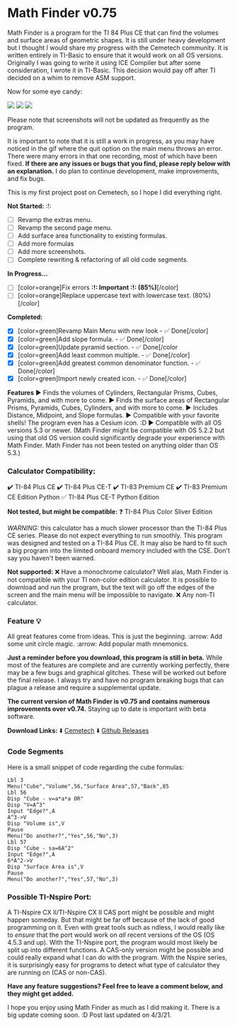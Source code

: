 # Math Finder v0.75
Math Finder is a program for the TI 84 Plus CE that can find the volumes and surface areas of geometric shapes. It is still under heavy development but I thought I would share my progress with the Cemetech community. It is written entirely in TI-Basic to ensure that it would work on all OS versions. Originally I was going to write it using ICE Compiler but after some consideration, I wrote it in TI-Basic. This decision would pay off after TI decided on a whim to remove ASM support.

Now for some eye candy:

![](https://i.imgur.com/IWB4n1Z.png) ![](https://i.imgur.com/k1ypOto.png) ![](https://i.imgur.com/GDTZtM6.png)


Please note that screenshots will not be updated as frequently as the program.

It is important to note that it is still a work in progress, as you may have noticed in the gif where the quit option on the main menu throws an error. There were many errors in that one recording, most of which have been fixed. **If there are any issues or bugs that you find, please reply below with an explanation.** I do plan to continue development, make improvements, and fix bugs.

This is my first project post on Cemetech, so I hope I did everything right.

**Not Started:** :!: 
- [ ] Revamp the extras menu.
- [ ] Revamp the second page menu.
- [ ] Add surface area functionality to existing formulas.
- [ ] Add more formulas
- [ ] Add more screenshots.
- [ ] Complete rewriting & refactoring of all old code segments.

**In Progress...**
- [ ] [color=orange]Fix errors  **:!: Important :!: (85%)**[/color]
- [ ] [color=orange]Replace uppercase text with lowercase text. (80%)[/color]

**Completed:**
- [X] [color=green]Revamp Main Menu with new look - ✅ Done[/color]
- [X] [color=green]Add slope formula. - ✅ Done[/color]
- [X] [color=green]Update pyramid section. - ✅ Done[/color
- [X] [color=green]Add least common multiple. - ✅ Done[/color]
- [X] [color=green]Add greatest common denominator function. - ✅ Done[/color]
- [X] [color=green]Import newly created icon. - ✅ Done[/color]

**Features**
▶️ Finds the volumes of Cylinders, Rectangular Prisms, Cubes, Pyramids, and with more to come.
▶️ Finds the surface areas of Rectangular Prisms, Pyramids, Cubes, Cylinders, and with more to come.
▶️ Includes Distance, Midpoint, and Slope formulas.
▶️ Compatible with your favorite shells! The program even has a Cesium icon. :D
▶️ Compatible with all OS versions 5.3 or newer. (Math Finder might be compatible with OS 5.2.2 but using that old OS version could significantly degrade your experience with Math Finder. Math Finder has not been tested on anything older than OS 5.3.)

### Calculator Compatibility:
✔️ TI-84 Plus CE
✔️ TI-84 Plus CE-T
✔️ TI-83 Premium CE
✔️ TI-83 Premium CE Edition Python
✅ TI-84 Plus CE-T Python Edition

**Not tested, but might be compatible:**
❓ TI-84 Plus Color Sliver Edition 

*WARNING:* this calculator has a much slower processor than the TI-84 Plus CE series. Please do not expect everything to run smoothly. This program was designed and tested on a TI-84 Plus CE. It may also be hard to fit such a big program into the limited onboard memory included with the CSE. Don't say you haven't been warned.

**Not supported:**
❌ Have a monochrome calculator? Well alas, Math Finder is not compatible with your TI non-color edition calculator. It is possible to download and run the program, but the text will go off the edges of the screen and the main menu will be impossible to navigate.
❌ Any non-TI calculator.

### Feature 💡
All great features come from ideas. This is just the beginning.
:arrow: Add some unit circle magic.
:arrow: Add popular math mnemonics.

**Just a reminder before you download, this program is still in beta.**
While most of the features are complete and are currently working perfectly, there may be a few bugs and graphical glitches. These will be worked out before the final release. I always try and have no program breaking bugs that can plague a release and require a supplemental update.

**The current version of Math Finder is v0.75 and contains numerous improvements over v0.74.** 
Staying up to date is important with beta software.

**Download Links:**
⬇️ [Cemetech](http://ceme.tech/DL2028)
⬇️ [Github Releases](https://github.com/jake01756/Math-Finder/releases)

### Code Segments
Here is a small snippet of code regarding the cube formulas:

```
Lbl 3
Menu("Cube","Volume",56,"Surface Area",57,"Back",85
Lbl 56
Disp "Cube - v=a*a*a OR"
Disp "V=A^3"
Input "Edge?",A
A^3->V
Disp "Volume is",V
Pause 
Menu("Do another?","Yes",56,"No",3)
Lbl 57
Disp "Cube - sa=6A^2"
Input "Edge?",A
6*A^2->V
Disp "Surface Area is",V
Pause 
Menu("Do another?","Yes",57,"No",3)
```

### Possible TI-Nspire Port:

A TI-Nspire CX II/TI-Nspire CX II CAS port might be possible and might happen someday. But that might be far off because of the lack of good programming on it. Even with great tools such as ndless, I would really like to *ensure* that the port would work on *all* recent versions of the OS (OS 4.5.3 and up). With the TI-Nspire port, the program would most likely be split up into different functions. A CAS-only version might be possible and could really expand what I can do with the program. With the Nspire series, it is surprisingly easy for programs to detect what type of calculator they are running on (CAS or non-CAS).

**Have any feature suggestions? Feel free to leave a comment below, and they might get added.**

I hope you enjoy using Math Finder as much as I did making it. There is a big update coming soon. :D 
Post last updated on 4/3/21.
